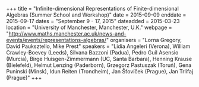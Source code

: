 +++
title = "Infinite-dimensional Representations of Finite-dimensional Algebras (Summer School and Workshop)"
date = 2015-09-09
enddate = 2015-09-17
dates = "September 9 - 17, 2015"
dateadded = 2015-03-23
location = "University of Manchester, Manchester, U.K."
webpage = "http://www.maths.manchester.ac.uk/news-and-events/events/representations-algebras/"
organisers = "Lorna Gregory, David Pauksztello, Mike Prest"
speakers = "Lidia Angeleri (Verona), William Crawley-Boevey (Leeds), Silvana Bazzoni (Padua), Pedro Guil Asensio (Murcia), Birge Huisgen-Zimmermann (UC, Santa Barbara), Henning Krause (Bielefeld), Helmut Lenzing (Paderborn), Grzegorz Pastuszak (Toruń), Gena Puninski (Minsk), Idun Reiten (Trondheim), Jan Šťovíček (Prague), Jan Trlifaj (Prague)"
+++
